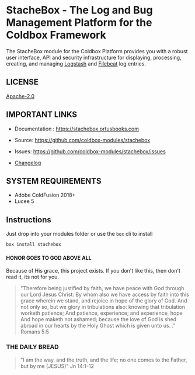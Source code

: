 # StacheBox - The Log and Bug Management Platform for the Coldbox Framework

The StacheBox module for the Coldbox Platform provides you with a robust user interface, API and security infrastructure for displaying, processing, creating, and managing [Logstash](https://www.elastic.co/logstash) and [Filebeat](https://www.elastic.co/beats/filebeat) log entries.


## LICENSE

[Apache-2.0](https://opensource.org/licenses/Apache-2.0)

## IMPORTANT LINKS

- Documentation :  https://stachebox.ortusbooks.com
- Source: https://github.com/coldbox-modules/stachebox
- Issues: https://github.com/coldbox-modules/stachebox/issues

- [Changelog](changelog.md)

## SYSTEM REQUIREMENTS

- Adobe ColdFusion 2018+
- Lucee 5

## Instructions

Just drop into your modules folder or use the `box` cli to install

```bash
box install stachebox
```





#### HONOR GOES TO GOD ABOVE ALL

Because of His grace, this project exists. If you don't like this, then don't read it, its not for you.

> "Therefore being justified by faith, we have peace with God through our Lord Jesus Christ:
By whom also we have access by faith into this grace wherein we stand, and rejoice in hope of the glory of God.
And not only so, but we glory in tribulations also: knowing that tribulation worketh patience;
And patience, experience; and experience, hope
And hope maketh not ashamed; because the love of God is shed abroad in our hearts by the 
Holy Ghost which is given unto us. ." Romans 5:5

### THE DAILY BREAD

 > "I am the way, and the truth, and the life; no one comes to the Father, but by me (JESUS)" Jn 14:1-12
